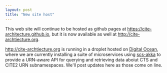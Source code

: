 ```yaml
---
layout: post
title: "New site host"
---
```


This web site will continue to be hosted as github pages at <https://cite-architecture.github.io>, but it is now available as well at <http://cite-archtiecture.org>.


<http://cite-archtiecture.org> is running in a droplet hosted on [Digital Ocean](https://www.digitalocean.com/), where we are currently installing a suite of microservices using [scs-akka](https://github.com/cite-architecture/scs-akka) to provide a URN-aware API for querying and retrieving data aboiut CTS and CITE2 URN subnamespaces.  We'll post updates here as those come on line.
